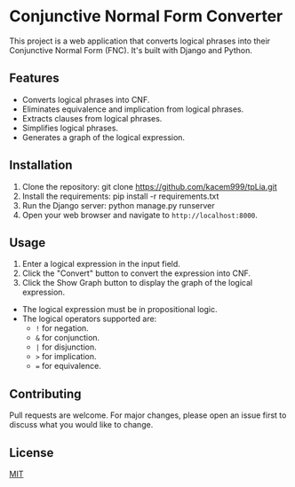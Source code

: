 # Conjunctive Normal Form Converter

This project is a web application that converts logical phrases into their Conjunctive Normal Form (FNC). It's built with Django and Python.

## Features

- Converts logical phrases into CNF.
- Eliminates equivalence and implication from logical phrases.
- Extracts clauses from logical phrases.
- Simplifies logical phrases.
- Generates a graph of the logical expression.

## Installation

1. Clone the repository: git clone https://github.com/kacem999/tpLia.git
2. Install the requirements: pip install -r requirements.txt
3. Run the Django server: python manage.py runserver
4. Open your web browser and navigate to `http://localhost:8000`.

## Usage

1. Enter a logical expression in the input field.
2. Click the "Convert" button to convert the expression into CNF.
3. Click the Show Graph button to display the graph of the logical expression.

- The logical expression must be in propositional logic.
- The logical operators supported are: 
    - `!` for negation.
    - `&` for conjunction.
    - `|` for disjunction.
    - `>` for implication.
    - `=` for equivalence.

## Contributing

Pull requests are welcome. For major changes, please open an issue first to discuss what you would like to change.

## License

[MIT](https://choosealicense.com/licenses/mit/)